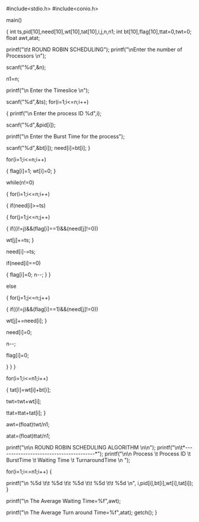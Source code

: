 #include<stdio.h>
#include<conio.h>

main()

{
 int ts,pid[10],need[10],wt[10],tat[10],i,j,n,n1;
 int bt[10],flag[10],ttat=0,twt=0;
 float awt,atat;
 


 printf("\t\t ROUND ROBIN SCHEDULING"); 
printf("\nEnter the number of Processors \n");
 
scanf("%d",&n);

 n1=n;
 
printf("\n Enter the Timeslice \n");
 
scanf("%d",&ts);
 for(i=1;i<=n;i++)

 {
   printf("\n Enter the process ID %d",i);
   
scanf("%d",&pid[i]);
   
printf("\n Enter the Burst Time for the process");
   
scanf("%d",&bt[i]);
   need[i]=bt[i];
 }

 for(i=1;i<=n;i++)
 
{
  flag[i]=1;
  wt[i]=0;
 }
 
while(n!=0)

 {
   for(i=1;i<=n;i++)
   
{
     if(need[i]>=ts)
     
{
       for(j=1;j<=n;j++)
       
{
	  if((i!=j)&&(flag[i]==1)&&(need[j]!=0))
	  
wt[j]+=ts;
       }
      



       
need[i]-=ts;
      
 if(need[i]==0)
      
 {
	 flag[i]=0;
	 n--;
       }
     }
     
else
    
 {
       for(j=1;j<=n;j++)
      
 {
	  if((i!=j)&&(flag[i]==1)&&(need[j]!=0))
	  
wt[j]+=need[i];
       }
       
need[i]=0;
       
n--;
       
flag[i]=0;
  
 }
 }
}

for(i=1;i<=n1;i++)

{
  tat[i]=wt[i]+bt[i];
  
twt=twt+wt[i];
  
ttat=ttat+tat[i];
}

awt=(float)twt/n1;

atat=(float)ttat/n1;


printf("\n\n ROUND ROBIN SCHEDULING ALGORITHM \n\n");
printf("\n\t*----*---*----*-----*-----*-----*-----*-----*----*");
printf("\n\n Process \t Process ID  \t BurstTime \t Waiting Time \t TurnaroundTime \n ");

for(i=1;i<=n1;i++)
{
 
 printf("\n %5d \t\t %5d \t\t %5d \t\t %5d \t\t %5d \n", i,pid[i],bt[i],wt[i],tat[i]);
}


printf("\n The Average Waiting Time=%f",awt);

printf("\n The Average Turn around Time=%f",atat);
getch();
}         


